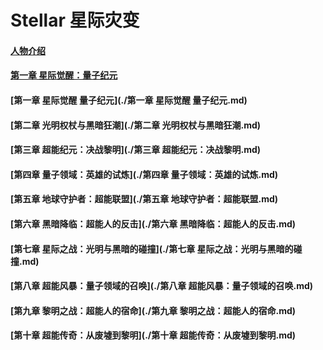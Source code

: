 # Stellar 星际灾变

#### [人物介绍](./人物介绍.md)
#### [第一章 星际觉醒：量子纪元](./abc.md)

#### [第一章 星际觉醒 量子纪元](./第一章 星际觉醒 量子纪元.md)

#### [第二章 光明权杖与黑暗狂潮](./第二章 光明权杖与黑暗狂潮.md)
#### [第三章 超能纪元：决战黎明](./第三章 超能纪元：决战黎明.md)
#### [第四章 量子领域：英雄的试炼](./第四章 量子领域：英雄的试炼.md)
#### [第五章 地球守护者：超能联盟](./第五章 地球守护者：超能联盟.md)
#### [第六章 黑暗降临：超能人的反击](./第六章 黑暗降临：超能人的反击.md)
#### [第七章 星际之战：光明与黑暗的碰撞](./第七章 星际之战：光明与黑暗的碰撞.md)
#### [第八章 超能风暴：量子领域的召唤](./第八章 超能风暴：量子领域的召唤.md)
#### [第九章 黎明之战：超能人的宿命](./第九章 黎明之战：超能人的宿命.md)
#### [第十章 超能传奇：从废墟到黎明](./第十章 超能传奇：从废墟到黎明.md)
